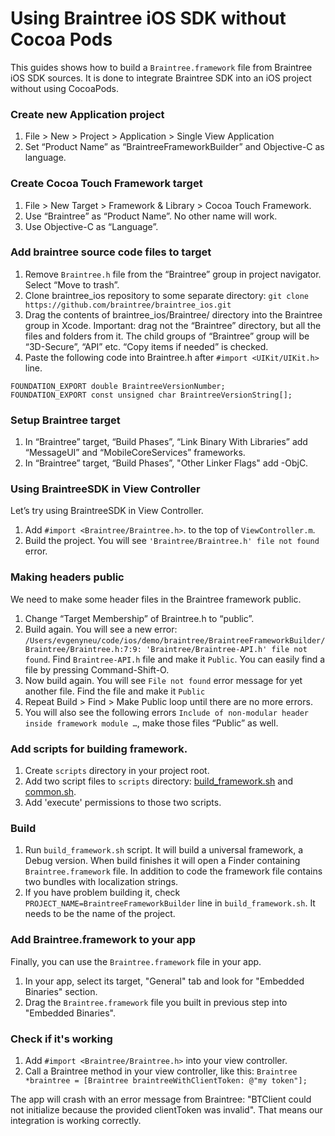 # Using Braintree iOS SDK without Cocoa Pods

This guides shows how to build a `Braintree.framework` file from Braintree iOS SDK sources.
It is done to integrate Braintree SDK into an iOS project without using CocoaPods.

### Create new Application project

1. File > New > Project > Application > Single View Application
1. Set “Product Name” as “BraintreeFrameworkBuilder” and Objective-C as language.

### Create Cocoa Touch Framework target

1.  File > New Target > Framework & Library > Cocoa Touch Framework.
1. Use “Braintree” as “Product Name”. No other name will work.
1. Use Objective-C as “Language”.

### Add braintree source code files to target

1. Remove `Braintree.h` file from the “Braintree” group in project navigator. Select “Move to trash”.
1. Clone braintree_ios repository to some separate directory: `git clone https://github.com/braintree/braintree_ios.git`
1. Drag the contents of braintree_ios/Braintree/ directory into the Braintree group in Xcode. Important: drag not the “Braintree” directory, but all the files and folders from it. The child groups of “Braintree” group will be “3D-Secure”, “API” etc. “Copy items if needed” is checked.
1. Paste the following code into Braintree.h after `#import <UIKit/UIKit.h>` line.

```
FOUNDATION_EXPORT double BraintreeVersionNumber;
FOUNDATION_EXPORT const unsigned char BraintreeVersionString[];
```

### Setup Braintree target

1. In “Braintree” target, “Build Phases”, “Link Binary With Libraries” add “MessageUI” and “MobileCoreServices” frameworks.
1. In “Braintree” target, “Build Phases”, "Other Linker Flags" add -ObjC.

### Using BraintreeSDK in View Controller

Let’s try using BraintreeSDK in View Controller.

1. Add `#import <Braintree/Braintree.h>`. to the top of `ViewController.m`.
1. Build the project. You will see `'Braintree/Braintree.h' file not found` error.

### Making headers public

We need to make some header files in the Braintree framework public.

1. Change “Target Membership” of Braintree.h to “public”.
1. Build again. You will see a new error: `/Users/evgenyneu/code/ios/demo/braintree/BraintreeFrameworkBuilder/Braintree/Braintree.h:7:9: 'Braintree/Braintree-API.h' file not found`. Find `Braintree-API.h` file and make it `Public`.
You can easily find a file by pressing Command-Shift-O.
1. Now build again. You will see `File not found` error message for yet another file. Find the file and make it `Public`
1. Repeat Build > Find > Make Public loop until there are no more errors.
1. You will also see the following errors `Include of non-modular header inside framework module …`, make those files “Public” as well.

### Add scripts for building framework.

1. Create `scripts` directory in your project root.
1. Add two script files to `scripts` directory: [build_framework.sh](https://github.com/exchangegroup/braintree-framework-builder/raw/master/scripts/build_framework.sh) and
[common.sh](https://raw.githubusercontent.com/exchangegroup/braintree-framework-builder/master/scripts/common.sh).
1. Add 'execute' permissions to those two scripts.

### Build

1. Run `build_framework.sh` script. It will build a universal framework, a Debug version. When build finishes
it will open a Finder containing `Braintree.framework` file. In addition to code the framework
file contains two bundles with localization strings.
1. If you have problem building it, check `PROJECT_NAME=BraintreeFrameworkBuilder` line in `build_framework.sh`. It needs to be the  name of the project.

### Add Braintree.framework to your app

Finally, you can use the `Braintree.framework` file in your app.

1. In your app, select its target, "General" tab and look for "Embedded Binaries" section.
1. Drag the `Braintree.framework` file you built in previous step into "Embedded Binaries".

### Check if it's working

1. Add `#import <Braintree/Braintree.h>` into your view controller.
1. Call a Braintree method in your view controller, like this: `Braintree *braintree = [Braintree braintreeWithClientToken: @"my token"];`

The app will crash with an error message from Braintree: "BTClient could not initialize because the provided clientToken was invalid". That means our integration is working correctly.






